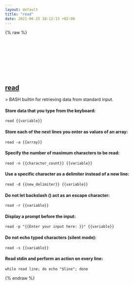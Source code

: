 ```yaml
---
layout: default
title: "read"
date: 2021-06-25 18:12:13 +02:00
---
```

{% raw %}
<h2 id="read">
  <a href="/en/common/read.html">read</a> <a href="#read"><svg class="icon">
    <use href="/assets/images/unicode_sprite.svg#link" />
  </svg></a>
</h2>
> BASH builtin for retrieving data from standard input.

#### Store data that you type from the keyboard:
```shell
read {{variable}}
```
#### Store each of the next lines you enter as values of an array:
```shell
read -a {{array}}
```
#### Specify the number of maximum characters to be read:
```shell
read -n {{character_count}} {{variable}}
```
#### Use a specific character as a delimiter instead of a new line:
```shell
read -d {{new_delimiter}} {{variable}}
```
#### Do not let backslash (\) act as an escape character:
```shell
read -r {{variable}}
```
#### Display a prompt before the input:
```shell
read -p "{{Enter your input here: }}" {{variable}}
```
#### Do not echo typed characters (silent mode):
```shell
read -s {{variable}}
```
#### Read stdin and perform an action on every line:
```shell
while read line; do echo "$line"; done
```
{% endraw %}